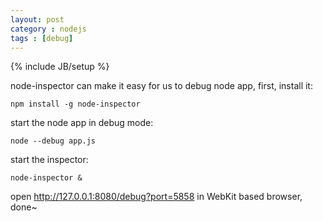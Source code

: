 ```yaml
---
layout: post
category : nodejs
tags : [debug]
---
```

{% include JB/setup %}

node-inspector can make it easy for us to debug node app, first, install it:

    npm install -g node-inspector

start the node app in debug mode:

	node --debug app.js

start the inspector:

	node-inspector &

open http://127.0.0.1:8080/debug?port=5858 in  WebKit based browser, done~

